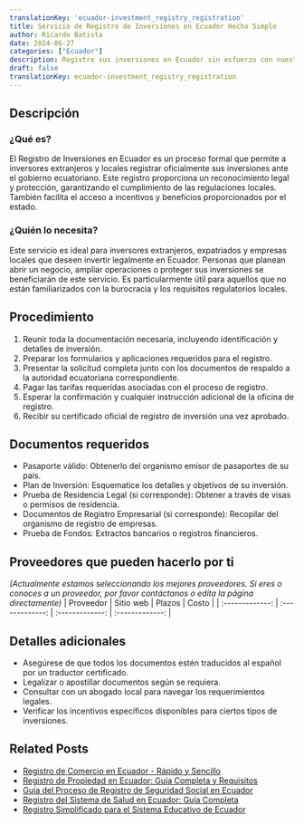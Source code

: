 ```yaml
---
translationKey: 'ecuador-investment_registry_registration'
title: Servicio de Registro de Inversiones en Ecuador Hecho Simple
author: Ricardo Batista
date: 2024-06-27
categories: ["Ecuador"]
description: Registre sus inversiones en Ecuador sin esfuerzo con nuestra guía paso a paso. Asegure su futuro financiero hoy.
draft: false
translationKey: ecuador-investment_registry_registration
---
```


## Descripción
### ¿Qué es?
El Registro de Inversiones en Ecuador es un proceso formal que permite a inversores extranjeros y locales registrar oficialmente sus inversiones ante el gobierno ecuatoriano. Este registro proporciona un reconocimiento legal y protección, garantizando el cumplimiento de las regulaciones locales. También facilita el acceso a incentivos y beneficios proporcionados por el estado.

### ¿Quién lo necesita?
Este servicio es ideal para inversores extranjeros, expatriados y empresas locales que deseen invertir legalmente en Ecuador. Personas que planean abrir un negocio, ampliar operaciones o proteger sus inversiones se beneficiarán de este servicio. Es particularmente útil para aquellos que no están familiarizados con la burocracia y los requisitos regulatorios locales.

## Procedimiento

1. Reunir toda la documentación necesaria, incluyendo identificación y detalles de inversión.
2. Preparar los formularios y aplicaciones requeridos para el registro.
3. Presentar la solicitud completa junto con los documentos de respaldo a la autoridad ecuatoriana correspondiente.
4. Pagar las tarifas requeridas asociadas con el proceso de registro.
5. Esperar la confirmación y cualquier instrucción adicional de la oficina de registro.
6. Recibir su certificado oficial de registro de inversión una vez aprobado.

## Documentos requeridos

- Pasaporte válido: Obtenerlo del organismo emisor de pasaportes de su país.
- Plan de Inversión: Esquematice los detalles y objetivos de su inversión.
- Prueba de Residencia Legal (si corresponde): Obtener a través de visas o permisos de residencia.
- Documentos de Registro Empresarial (si corresponde): Recopilar del organismo de registro de empresas.
- Prueba de Fondos: Extractos bancarios o registros financieros.

## Proveedores que pueden hacerlo por ti
_(Actualmente estamos seleccionando los mejores proveedores. Si eres o conoces a un proveedor, por favor contáctanos o edita la página directamente)_
| Proveedor       |    Sitio web    |     Plazos    |      Costo     |
| :-------------: | :-------------: |  :-------------: | :-------------: |

## Detalles adicionales

- Asegúrese de que todos los documentos estén traducidos al español por un traductor certificado.
- Legalizar o apostillar documentos según se requiera.
- Consultar con un abogado local para navegar los requerimientos legales.
- Verificar los incentivos específicos disponibles para ciertos tipos de inversiones.


## Related Posts

- [Registro de Comercio en Ecuador - Rápido y Sencillo](https://tramitit.com/es/guides/ecuador/inscripción_en_el_registro_de_comercio/)
- [Registro de Propiedad en Ecuador: Guía Completa y Requisitos](https://tramitit.com/es/guides/ecuador/registro_de_propiedad/)
- [Guía del Proceso de Registro de Seguridad Social en Ecuador](https://tramitit.com/es/guides/ecuador/inscripción_en_la_seguridad_social/)
- [Registro del Sistema de Salud en Ecuador: Guía Completa](https://tramitit.com/es/guides/ecuador/inscripción_en_el_sistema_de_salud/)
- [Registro Simplificado para el Sistema Educativo de Ecuador](https://tramitit.com/es/guides/ecuador/inscripción_al_sistema_educativo/)